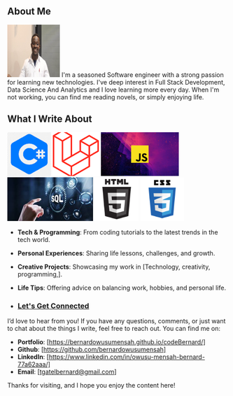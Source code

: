 
 ## About Me
 <img src="photo.jpg" height="120" width="120"> 
I'm a seasoned Software engineer with a strong passion for learning new technologies. I've  deep interest in Full Stack Development, Data Science And Analytics and I love learning more every day. When I'm not working, you can find me reading novels, or simply enjoying
life.

<!-- ![Logo](photo.jpg) -->
<!-- <img src="photo.jpg" height="80"> -->

## What I Write About
<img src="csharp.png" height="100"> <img src="laravel.png" height="100"> <img src="js.png" height="100"> <img src="sql.jpg" height="100"> <img src="HTML5.png" height="100"> <img src="css3.png" height="100"> 


- **Tech & Programming**: From coding tutorials to the latest trends in the tech world.
- **Personal Experiences**: Sharing life lessons, challenges, and growth.
- **Creative Projects**: Showcasing my work in [Technology, creativity, programming,].
- **Life Tips**: Offering advice on balancing work, hobbies, and personal life.

- ### [Let's Get Connected](#)

I’d love to hear from you! If you have any questions, comments, or just want to chat about the things I write, feel free to reach out. You can find me on:

-  **Portfolio**: [https://bernardowusumensah.github.io/codeBernard/]
- **Github**: [https://github.com/bernardowusumensah]
- **LinkedIn**: [https://www.linkedin.com/in/owusu-mensah-bernard-77a62aaa/]
- **Email**: [tgatelbernard@gmail.com]


Thanks for visiting, and I hope you enjoy the content here!
